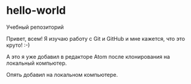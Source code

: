 # hello-world
Учебный репозиторий

Привет, всем!
Я изучаю работу с Git и GitHub и мне кажется, что это круто! :-)

А это я уже добавил в редакторе Atom после клонирования на локальный компьютер.

Опять добавил на локальном компьютере.
